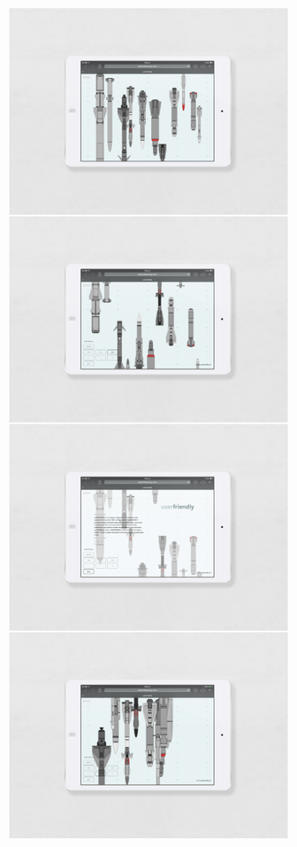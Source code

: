 <img src="img/uf/1.jpg"/>
<img src="img/uf/2.jpg"/>
<img src="img/uf/3.jpg"/>
<img src="img/uf/4.jpg"/>